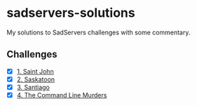 # sadservers-solutions
My solutions to SadServers challenges with some commentary.


## Challenges
- [x] [1. Saint John](solutions/1_Saint_John.md)
- [x] [2. Saskatoon](solutions/2_Saskatoon.md)
- [x] [3. Santiago](solutions/3_Santiago.md)
- [x] [4. The Command Line Murders](solutions/4_The_Command_Line_Murders.md)